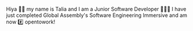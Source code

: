 Hiya 👋🏼  my name is Talia and I am  a Junior Software Developer 👩🏽‍💻  I have just completed Global Assembly's Software Engineering Immersive and am now #️⃣ opentowork!
